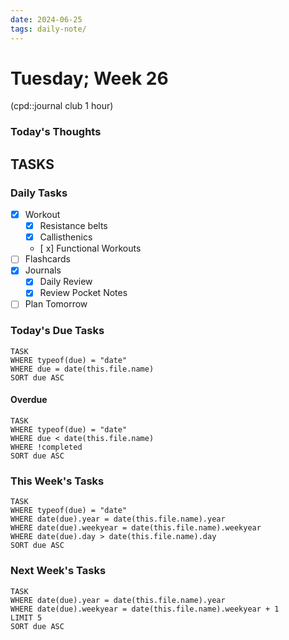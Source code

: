 ```yaml
---
date: 2024-06-25
tags: daily-note/
---
```


#  Tuesday; Week  26

(cpd::journal club 1 hour)

### Today's Thoughts


## TASKS

### Daily Tasks

- [x] Workout
	- [x] Resistance belts
	- [x] Callisthenics
	- [ x] Functional Workouts
- [ ] Flashcards
- [x] Journals
	- [x] Daily Review
	- [x] Review Pocket Notes  
- [ ] Plan Tomorrow

### Today's Due Tasks

```dataview
TASK 
WHERE typeof(due) = "date"
WHERE due = date(this.file.name)
SORT due ASC
```

#### Overdue

```dataview
TASK 
WHERE typeof(due) = "date"
WHERE due < date(this.file.name)
WHERE !completed
SORT due ASC
```

### This Week's Tasks

```dataview
TASK 
WHERE typeof(due) = "date"
WHERE date(due).year = date(this.file.name).year
WHERE date(due).weekyear = date(this.file.name).weekyear
WHERE date(due).day > date(this.file.name).day
SORT due ASC
```

### Next Week's Tasks

```dataview
TASK 
WHERE date(due).year = date(this.file.name).year
WHERE date(due).weekyear = date(this.file.name).weekyear + 1
LIMIT 5
SORT due ASC
```